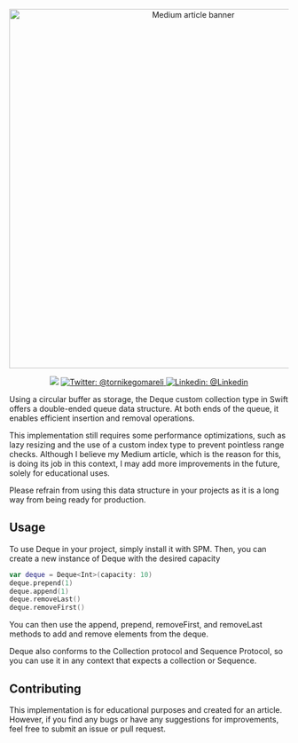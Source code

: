 
<p align="center">
    <img src="https://imgtr.ee/images/2023/04/09/nvqrl.png" alt="Medium article banner" width="648" maxHeight="156" />
</p>

<p align="center">
    <img src="https://img.shields.io/badge/Swift-5.8-brightgreen.svg" />
    <a href="https://twitter.com/tornikegomareli">
        <img src="https://img.shields.io/badge/Contact-@tornikegomareli-orange" alt="Twitter: @tornikegomareli" />
    </a>
    <a href="https://www.linkedin.com/in/tornikegomareli/s">
        <img src="https://img.shields.io/badge/Contact-@tornikegomareli-orange" alt="Linkedin: @Linkedin" />
    </a>
</p>

Using a circular buffer as storage, the Deque custom collection type in Swift offers a double-ended queue data structure. At both ends of the queue, it enables efficient insertion and removal operations.

This implementation still requires some performance optimizations, such as lazy resizing and the use of a custom index type to prevent pointless range checks. Although I believe my Medium article, which is the reason for this, is doing its job in this context, I may add more improvements in the future, solely for educational uses.

Please refrain from using this data structure in your projects as it is a long way from being ready for production.



## Usage

To use Deque in your project, simply install it with SPM. Then, you can create a new instance of Deque with the desired capacity

```swift
var deque = Deque<Int>(capacity: 10)
deque.prepend(1)
deque.append(1)
deque.removeLast()
deque.removeFirst()
```

You can then use the append, prepend, removeFirst, and removeLast methods to add and remove elements from the deque.

Deque also conforms to the Collection protocol and Sequence Protocol, so you can use it in any context that expects a collection or Sequence.

## Contributing

This implementation is for educational purposes and created for an article. However, if you find any bugs or have any suggestions for improvements, feel free to submit an issue or pull request.

